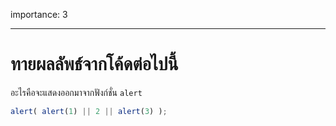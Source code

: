 importance: 3

---

# ทายผลลัพธ์จากโค้ดต่อไปนี้

อะไรคือจะแสดงออกมาจากฟังก์ชั่น `alert`

```js
alert( alert(1) || 2 || alert(3) );
```

